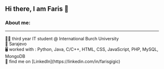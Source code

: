 ## Hi there, I am Faris 👋
<h3>About me: <hr></h3>
👨‍💻 third year IT student @ International Burch University<br>
📌 Sarajevo<br>
🖥 worked with : Python, Java, C/C++, HTML, CSS, JavaScript, PHP, MySQL, MongoDB<br>
📲 find me on [LinkedIn](https://linkedin.com/in/farisgigic)

<!--
**farisgigic/farisgigic** is a ✨ _special_ ✨ repository because its `README.md` (this file) appears on your GitHub profile.

Here are some ideas to get you started:
About me
- 🔭 I’m currently working on ...
- 🌱 I’m currently learning ...
- 👯 I’m looking to collaborate on ...
- 🤔 I’m looking for help with ...
- 💬 Ask me about ...
- 📫 How to reach me: ...
- 😄 Pronouns: ...
- ⚡ Fun fact: ...
-->
